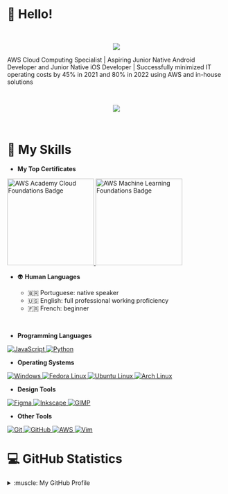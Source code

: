 # :wave: Hello!

<br>

<p align="center">
    <a href="#" onclick="javascript:void(0)">
        <img src="https://readme-typing-svg.herokuapp.com?&font=IBM+Plex+Sans&color=2336BCF7&size=20&center=true&lines=I'm+a+Cloud+Computing+Specialist;I'm+a+Mobile+Developer+in+the+making;I'm+Pedro+Aguiar+%3A%29" />
    </a>
</p>

<p>
AWS Cloud Computing Specialist | Aspiring Junior Native Android Developer and Junior Native iOS Developer | Successfully minimized IT operating costs by 45% in 2021 and 80% in 2022 using AWS and in-house solutions
</p>

<br>

<p align="center">
    <a href="https://paguiar.link/linkedin">
        <img src="https://img.shields.io/badge/LinkedIn-2387ba?style=for-the-badge&logo=linkedin&logoColor=white" />
    </a>
</p>

<br>

# :briefcase: My Skills

- **My Top Certificates**

<div>
    <a href="https://www.credly.com/badges/23e970b8-6366-4d43-a140-fa26e7b779ab/public_url"><img src="https://images.credly.com/size/340x340/images/73e4a58b-a8ef-41a3-a7db-9183dd269882/image.png" alt="AWS Academy Cloud Foundations Badge" width="200px">
    </a>
    <a href="https://www.credly.com/badges/a638862a-9087-48c7-a465-265642d8482a/public_url"><img src="https://images.credly.com/size/340x340/images/254b883a-44a3-4cec-b6f2-946a80522b39/image.png" alt="AWS Machine Learning Foundations Badge" width="200px">
    </a>
</div>

- :alien: **Human Languages**

  - :brazil: Portuguese: native speaker
  - :us: English: full professional working proficiency
  - :fr: French: beginner

<br>

- **Programming Languages**

<a href="#" onclick="javascript:void(0)">
    <img alt="JavaScript" src="https://img.shields.io/badge/JavaScript-FCDC00?style=for-the-badge&logo=javascript&logoColor=black"/>
</a>
<a href="#" onclick="javascript:void(0)">
    <img alt="Python" src="https://img.shields.io/badge/Python-3776AB?style=for-the-badge&logo=python&logoColor=white"/>
</a>

<br>

- **Operating Systems**

<a href="#" onclick="javascript:void(0)">
    <img alt="Windows" src="https://img.shields.io/badge/Windows-3B50D9?style=for-the-badge&logo=Windows&logoColor=white"/>
</a>
<a href="#" onclick="javascript:void(0)">
    <img alt="Fedora Linux" src="https://img.shields.io/badge/RHEL%20/%20Fedora%20Linux-e8221e?style=for-the-badge&logo=Fedora&logoColor=white"/>
</a>
<a href="#" onclick="javascript:void(0)">
    <img alt="Ubuntu Linux" src="https://img.shields.io/badge/Ubuntu%20Linux-E6531E?style=for-the-badge&logo=Ubuntu&logoColor=white"/>
</a>
<a href="#" onclick="javascript:void(0)">
    <img alt="Arch Linux" src="https://img.shields.io/badge/Arch%20Linux-0B2541?style=for-the-badge&logo=arch-linux&logoColor=white"/>
</a>

<br>

- **Design Tools**

<a href="#" onclick="javascript:void(0)">
    <img alt="Figma" src="https://img.shields.io/badge/Figma-731fde?style=for-the-badge&logo=figma&logoColor=white"/>
</a>
<a href="#" onclick="javascript:void(0)">
    <img alt="Inkscape" src="https://img.shields.io/badge/Inkscape-191f2e?style=for-the-badge&logo=Inkscape&logoColor=white"/>
</a>
<a href="#" onclick="javascript:void(0)">
    <img alt="GIMP" src="https://img.shields.io/badge/GIMP-454442?style=for-the-badge&logo=Gimp&logoColor=white"/>
</a>

<br>

- **Other Tools**

<a href="#" onclick="javascript:void(0)">
    <img alt="Git" src="https://img.shields.io/badge/Git-E44C30.svg?&style=for-the-badge&logo=git&logoColor=white&Color=c95410"/>
</a>
<a href="#" onclick="javascript:void(0)">
    <img alt="GitHub" src="https://img.shields.io/badge/GitHub-23121011.svg?&style=for-the-badge&logo=github&logoColor=white&color=283238"/>
</a>
<a href="#" onclick="javascript:void(0)">
    <img alt="AWS" src="https://img.shields.io/badge/AWS-E6531E.svg?style=for-the-badge&logo=amazon-aws&logoColor=white"/>
</a>
<a href="#" onclick="javascript:void(0)">
    <img alt="Vim" src="https://img.shields.io/badge/VIM-%23323330.svg?style=for-the-badge&logo=vim&logoColor=white"/>
</a>

# :computer: GitHub Statistics

<details>
    <summary> :muscle: My GitHub Profile</summary>

<br>

<p align="center">

<a href="#" onclick="javascript:void(0)">
    <img alt="Pedro's Github Stats" src="https://github-readme-stats.vercel.app/api?username=Paguiar735&show_icons=true&count_private=true&theme=algolia" height="192px"/>
</a>

<a href="#" onclick="javascript:void(0)">
    <img alt="Pedro's most used Programming Languages" src="https://github-readme-stats.vercel.app/api/top-langs?username=Paguiar735&show_icons=true&locale=en&layout=compact&theme=algolia" height="192px"/>
</a>

</p>
</details>
